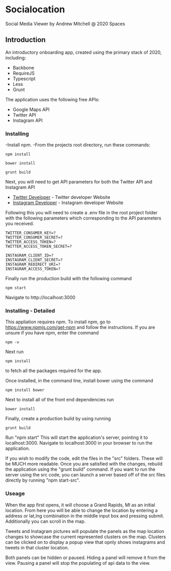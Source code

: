 # Socialocation
Social Media Viewer by Andrew Mitchell @ 2020 Spaces

## Introduction
An introductory onboarding app, created using the primary stack of 2020, including:
* Backbone
* RequireJS
* Typescript
* Less
* Grunt

The application uses the following free APIs:
* Google Maps API
* Twitter API
* Instagram API

### Installing

-Install npm.
-From the projects root directory, run these commands:

```
npm install
```
```
bower install
```
```
grunt build
```

Next, you will need to get API parameters for both the Twitter API and Instagram API
* [Twitter Developer](https://developer.twitter.com/en.html) - Twitter developer Website
* [Instagram Developer](https://www.instagram.com/developer/) - Instagram developer Website

Following this you will need to create a .env file in the root project folder with the following parameters which corresponding to the API parameters you received.

```
TWITTER_CONSUMER_KEY=?
TWITTER_CONSUMER_SECRET=?
TWITTER_ACCESS_TOKEN=?
TWITTER_ACCESS_TOKEN_SECRET=?

INSTAGRAM_CLIENT_ID=?
INSTAGRAM_CLIENT_SECRET=?
INSTAGRAM_REDIRECT_URI=?
INSTAGRAM_ACCESS_TOKEN=?
```

Finally run the production build with the following command
```
npm start
```
Navigate to http://localhost:3000

### Installing - Detailed

This appliation requires npm. To install npm, go to https://www.npmjs.com/get-npm and follow the instructions. If you are unsure if you have npm, enter the command
```
npm -v
```
Next run
 ```
 npm install
 ```
to fetch all the packages required for the app.

Once installed, in the command line, install bower using the command
```
npm install bower
```
Next to install all of the front end dependencies run
```
bower install
```

Finally, create a production build by using running
```
grunt build
```

Run "npm start" This will start the application's server, pointing it to localhost:3000.
Navigate to localhost:3000 in your browser to run the application.

If you wish to modify the code, edit the files in the "src" folders. These will be MUCH more readable. Once you are satisfied with the changes, rebuild the application using the "grunt build" command. If you want to run the server using the src code, you can launch a server based off of the src files directly by running "npm start-src".

### Useage
 When the app first opens, it will choose a Grand Rapids, MI as an initial location.  From here you will be able to change the location by entering a address or lat,lng combination in the middle input box and pressing submit.  Additionally you can scroll in the map.

 Tweets and Instagram pictures will populate the panels as the map location changes to showcase the current represented clusters on the map.  Clusters can be clicked on to display a popup view that opnly shows instagrams and tweets in that cluster location.

 Both panels can be hidden or paused.  Hiding a panel will remove it from the view.  Pausing a panel will stop the populating of api data to the view.

